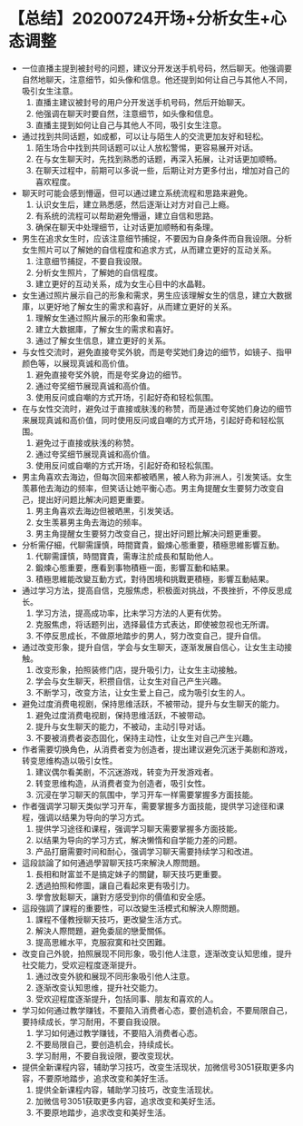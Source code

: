# 【总结】20200724开场+分析女生+心态调整

-   一位直播主提到被封号的问题，建议分开发送手机号码，然后聊天。他强调要自然地聊天，注意细节，如头像和信息。他还提到如何让自己与其他人不同，吸引女生注意。
    1.  直播主建议被封号的用户分开发送手机号码，然后开始聊天。
    2.  他强调在聊天时要自然，注意细节，如头像和信息。
    3.  直播主提到如何让自己与其他人不同，吸引女生注意。
-   通过找到共同话题，如成都，可以让与陌生人的交流更加友好和轻松。
    1.  陌生场合中找到共同话题可以让人放松警惕，更容易展开对话。
    2.  在与女生聊天时，先找到熟悉的话题，再深入拓展，让对话更加顺畅。
    3.  在聊天过程中，前期可以多说一些，后期让对方更多付出，增加对自己的喜欢程度。
-   聊天时可能会感到懵逼，但可以通过建立系统流程和思路来避免。
    1.  认识女生后，建立熟悉感，然后逐渐让对方对自己上瘾。
    2.  有系统的流程可以帮助避免懵逼，建立自信和思路。
    3.  确保在聊天中处理细节，让对话更加顺畅和有条理。
-   男生在追求女生时，应该注意细节捕捉，不要因为自身条件而自我设限。分析女生照片可以了解她的自信程度和追求方式，从而建立更好的互动关系。
    1.  注意细节捕捉，不要自我设限。
    2.  分析女生照片，了解她的自信程度。
    3.  建立更好的互动关系，成为女生心目中的水晶鞋。
-   女生通过照片展示自己的形象和需求，男生应该理解女生的信息，建立大数据庫，以更好地了解女生的需求和喜好，从而建立更好的关系。
    1.  理解女生通过照片展示的形象和需求。
    2.  建立大数据庫，了解女生的需求和喜好。
    3.  通过了解女生信息，建立更好的关系。
-   与女性交流时，避免直接夸奖外貌，而是夸奖她们身边的细节，如镜子、指甲颜色等，以展现真诚和高价值。
    1.  避免直接夸奖外貌，而是夸奖身边的细节。
    2.  通过夸奖细节展现真诚和高价值。
    3.  使用反问或自嘲的方式开场，引起好奇和轻松氛围。
-   在与女性交流时，避免过于直接或肤浅的称赞，而是通过夸奖她们身边的细节来展现真诚和高价值，同时使用反问或自嘲的方式开场，引起好奇和轻松氛围。
    1.  避免过于直接或肤浅的称赞。
    2.  通过夸奖细节展现真诚和高价值。
    3.  使用反问或自嘲的方式开场，引起好奇和轻松氛围。
-   男主角喜欢去海边，但每次回来都被晒黑，被人称为非洲人，引发笑话。女生羡慕他去海边的频率，但笑话让她平衡心态。男主角提醒女生要努力改变自己，提出好问题比解决问题更重要。
    1.  男主角喜欢去海边但被晒黑，引发笑话。
    2.  女生羡慕男主角去海边的频率。
    3.  男主角提醒女生要努力改变自己，提出好问题比解决问题更重要。
-   分析需仔細，代聊需謹慎，時間寶貴，鍛煉心態重要，積極思維影響互動。
    1.  代聊需謹慎，時間寶貴，需專注於成長和幫助他人。
    2.  鍛煉心態重要，應看到事物積極一面，影響互動和結果。
    3.  積極思維能改變互動方式，對待困境和挑戰更積極，影響互動結果。
-   通过学习方法，提高自信，克服焦虑，积极面对挑战，不畏挫折，不停反思成长。
    1.  学习方法，提高成功率，比未学习方法的人更有优势。
    2.  克服焦虑，将话题列出，选择最佳方式表达，即使被忽视也无所谓。
    3.  不停反思成长，不做原地踏步的男人，努力改变自己，提升自信。
-   通过改变形象，提升自信，学会与女生聊天，逐渐发展自信心，让女生主动接触。
    1.  改变形象，拍照装修门店，提升吸引力，让女生主动接触。
    2.  学会与女生聊天，积攒自信，让女生对自己产生兴趣。
    3.  不断学习，改变方法，让女生爱上自己，成为吸引女生的人。
-   避免过度消费电视剧，保持思维活跃，不被带动，提升与女生聊天的能力。
    1.  避免过度消费电视剧，保持思维活跃，不被带动。
    2.  提升与女生聊天的能力，不被动，主动引导对话。
    3.  不要被消费者姿态固化，保持主动性，让女生对自己产生兴趣。
-   作者需要切换角色，从消费者变为创造者，提出建议避免沉迷于美剧和游戏，转变思维构造以吸引女性。
    1.  建议偶尔看美剧，不沉迷游戏，转变为开发游戏者。
    2.  转变思维构造，从消费者变为创造者，吸引女性。
    3.  沉浸在学习聊天的氛围中，学习开车一样需要掌握多方面技能。
-   作者强调学习聊天类似学习开车，需要掌握多方面技能，提供学习途径和课程，强调以结果为导向的学习方式。
    1.  提供学习途径和课程，强调学习聊天需要掌握多方面技能。
    2.  以结果为导向的学习方式，解决懒惰和自学能力差的问题。
    3.  产品打磨需要时间和耐心，强调学习聊天需要持续学习和改进。
-   這段談論了如何通過學習聊天技巧來解決人際問題。
    1.  長相和財富並不是搞定妹子的關鍵，聊天技巧更重要。
    2.  透過拍照和修圖，讓自己看起來更有吸引力。
    3.  學會放鬆聊天，讓對方感受到你的價值和安全感。
-   這段強調了課程的重要性，可以改變生活模式和解決人際問題。
    1.  課程不僅教授聊天技巧，更改變生活方式。
    2.  解決人際問題，避免委屈的戀愛關係。
    3.  提高思維水平，克服寂寞和社交困難。
-   改变自己外貌，拍照展现不同形象，吸引他人注意，逐渐改变认知思维，提升社交能力，受欢迎程度逐渐提升。
    1.  通过改变外貌和展现不同形象吸引他人注意。
    2.  逐渐改变认知思维，提升社交能力。
    3.  受欢迎程度逐渐提升，包括同事、朋友和喜欢的人。
-   学习如何通过教学赚钱，不要陷入消费者心态，要创造机会，不要局限自己，要持续成长，学习耐用，不要自我设限。
    1.  学习如何通过教学赚钱，不要陷入消费者心态。
    2.  不要局限自己，要创造机会，持续成长。
    3.  学习耐用，不要自我设限，要改变现状。
-   提供全新课程内容，辅助学习技巧，改变生活现状，加微信号3051获取更多内容，不要原地踏步，追求改变和美好生活。
    1.  提供全新课程内容，辅助学习技巧，改变生活现状。
    2.  加微信号3051获取更多内容，追求改变和美好生活。
    3.  不要原地踏步，追求改变和美好生活。